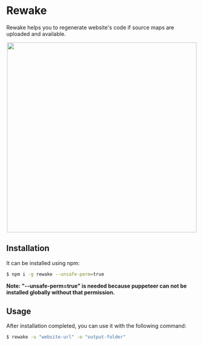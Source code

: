 # Rewake

Rewake helps you to regenerate website's code if source maps are uploaded and available.

<p align="center"><img width="500" src="https://user-images.githubusercontent.com/11475858/103028794-b2e47300-456d-11eb-8db2-f522d0386746.png"></p>

## Installation

It can be installed using npm:

```bash
$ npm i -g rewake --unsafe-perm=true
```

**Note: "--unsafe-perm=true" is needed because puppeteer can not be installed globally without that permission.**

## Usage

After installation completed, you can use it with the following command:

```bash
$ rewake -u "website-url" -o "output-folder"
```
